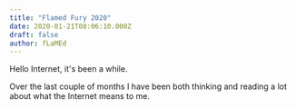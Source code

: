 ```yaml
---
title: "Flamed Fury 2020"
date: 2020-01-21T08:06:10.000Z
draft: false
author: fLaMEd
---
```


Hello Internet, it's been a while.

Over the last couple of months I have been both thinking and reading a lot about what the Internet means to me.